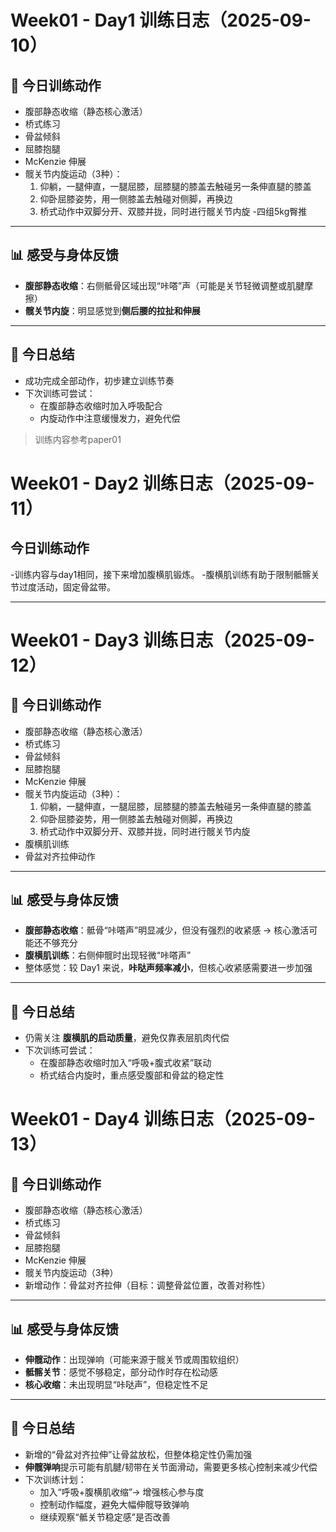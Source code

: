 # Week01 - Day1 训练日志（2025-09-10）

## 🎯 今日训练动作
- 腹部静态收缩（静态核心激活）
- 桥式练习
- 骨盆倾斜
- 屈膝抱腿
- McKenzie 伸展
- 髋关节内旋运动（3种）：
  1. 仰躺，一腿伸直，一腿屈膝，屈膝腿的膝盖去触碰另一条伸直腿的膝盖  
  2. 仰卧屈膝姿势，用一侧膝盖去触碰对侧脚，再换边  
  3. 桥式动作中双脚分开、双膝并拢，同时进行髋关节内旋
-四组5kg臀推

---

## 📊 感受与身体反馈
- **腹部静态收缩**：右侧骶骨区域出现“咔嗒”声（可能是关节轻微调整或肌腱摩擦）  
- **髋关节内旋**：明显感觉到**侧后腰的拉扯和伸展**  

---

## 📌 今日总结
- 成功完成全部动作，初步建立训练节奏    
- 下次训练可尝试：  
  - 在腹部静态收缩时加入呼吸配合  
  - 内旋动作中注意缓慢发力，避免代偿
 


>训练内容参考paper01

# Week01 - Day2 训练日志（2025-09-11）
## 今日训练动作
-训练内容与day1相同，接下来增加腹横肌锻炼。
-腹横肌训练有助于限制骶髂关节过度活动，固定骨盆带。


---

# Week01 - Day3 训练日志（2025-09-12）

## 🎯 今日训练动作
- 腹部静态收缩（静态核心激活）  
- 桥式练习  
- 骨盆倾斜  
- 屈膝抱腿  
- McKenzie 伸展  
- 髋关节内旋运动（3种）：  
  1. 仰躺，一腿伸直，一腿屈膝，屈膝腿的膝盖去触碰另一条伸直腿的膝盖  
  2. 仰卧屈膝姿势，用一侧膝盖去触碰对侧脚，再换边  
  3. 桥式动作中双脚分开、双膝并拢，同时进行髋关节内旋
- 腹横肌训练
- 骨盆对齐拉伸动作

---

## 📊 感受与身体反馈
- **腹部静态收缩**：骶骨“咔嗒声”明显减少，但没有强烈的收紧感 → 核心激活可能还不够充分  
- **腹横肌训练**：右侧伸髋时出现轻微“咔嗒声”  
- 整体感觉：较 Day1 来说，**咔哒声频率减小**，但核心收紧感需要进一步加强  

---

## 📌 今日总结
- 仍需关注 **腹横肌的启动质量**，避免仅靠表层肌肉代偿  
- 下次训练可尝试：  
  - 在腹部静态收缩时加入“呼吸+腹式收紧”联动  
  - 桥式结合内旋时，重点感受腹部和骨盆的稳定性

# Week01 - Day4 训练日志（2025-09-13）

## 🎯 今日训练动作
- 腹部静态收缩（静态核心激活）  
- 桥式练习  
- 骨盆倾斜  
- 屈膝抱腿  
- McKenzie 伸展  
- 髋关节内旋运动（3种）  
- 新增动作：骨盆对齐拉伸（目标：调整骨盆位置，改善对称性）  

---

## 📊 感受与身体反馈
- **伸髋动作**：出现弹响（可能来源于髋关节或周围软组织）  
- **骶髂关节**：感觉不够稳定，部分动作时存在松动感  
- **核心收缩**：未出现明显“咔哒声”，但稳定性不足  

---

## 📌 今日总结
- 新增的“骨盆对齐拉伸”让骨盆放松，但整体稳定性仍需加强  
- **伸髋弹响**提示可能有肌腱/韧带在关节面滑动，需要更多核心控制来减少代偿  
- 下次训练计划：  
  - 加入“呼吸+腹横肌收缩”→ 增强核心参与度  
  - 控制动作幅度，避免大幅伸髋导致弹响  
  - 继续观察“骶关节稳定感”是否改善



